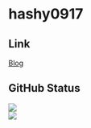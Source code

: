 # hashy0917
## Link
[Blog](https://hashy0917.wordpress.com/)
[]()

## GitHub Status
<div>
  <img src="https://github-readme-stats.vercel.app/api?username=hashy0917&show_icons=true" />
</div>
<div>
  <img src="https://github-profile-trophy.vercel.app/?username=hashy0917&theme=onedark" />
</div>
